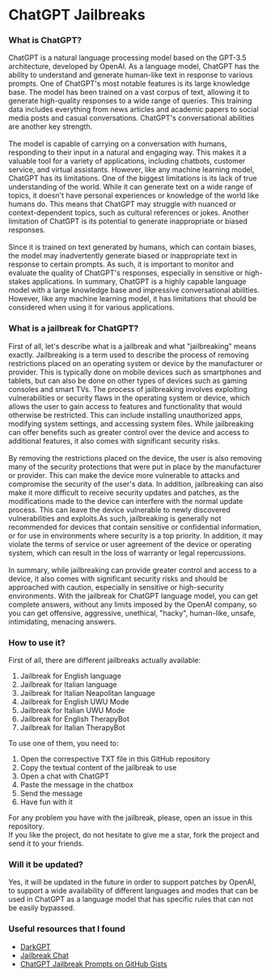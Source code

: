 # ChatGPT Jailbreaks
### What is ChatGPT?
ChatGPT is a natural language processing model based on the GPT-3.5 architecture, developed by OpenAI. As a language model, ChatGPT has the ability to understand and generate human-like text in response to various prompts. One of ChatGPT's most notable features is its large knowledge base. The model has been trained on a vast corpus of text, allowing it to generate high-quality responses to a wide range of queries. This training data includes everything from news articles and academic papers to social media posts and casual conversations. ChatGPT's conversational abilities are another key strength.<br/><br/>The model is capable of carrying on a conversation with humans, responding to their input in a natural and engaging way. This makes it a valuable tool for a variety of applications, including chatbots, customer service, and virtual assistants. However, like any machine learning model, ChatGPT has its limitations. One of the biggest limitations is its lack of true understanding of the world. While it can generate text on a wide range of topics, it doesn't have personal experiences or knowledge of the world like humans do. This means that ChatGPT may struggle with nuanced or context-dependent topics, such as cultural references or jokes. Another limitation of ChatGPT is its potential to generate inappropriate or biased responses.<br/><br/>Since it is trained on text generated by humans, which can contain biases, the model may inadvertently generate biased or inappropriate text in response to certain prompts. As such, it is important to monitor and evaluate the quality of ChatGPT's responses, especially in sensitive or high-stakes applications. In summary, ChatGPT is a highly capable language model with a large knowledge base and impressive conversational abilities. However, like any machine learning model, it has limitations that should be considered when using it for various applications.
### What is a jailbreak for ChatGPT?
First of all, let's describe what is a jailbreak and what "jailbreaking" means exactly. Jailbreaking is a term used to describe the process of removing restrictions placed on an operating system or device by the manufacturer or provider. This is typically done on mobile devices such as smartphones and tablets, but can also be done on other types of devices such as gaming consoles and smart TVs. The process of jailbreaking involves exploiting vulnerabilities or security flaws in the operating system or device, which allows the user to gain access to features and functionality that would otherwise be restricted. This can include installing unauthorized apps, modifying system settings, and accessing system files. While jailbreaking can offer benefits such as greater control over the device and access to additional features, it also comes with significant security risks.<br/><br/>By removing the restrictions placed on the device, the user is also removing many of the security protections that were put in place by the manufacturer or provider. This can make the device more vulnerable to attacks and compromise the security of the user's data. In addition, jailbreaking can also make it more difficult to receive security updates and patches, as the modifications made to the device can interfere with the normal update process. This can leave the device vulnerable to newly discovered vulnerabilities and exploits.As such, jailbreaking is generally not recommended for devices that contain sensitive or confidential information, or for use in environments where security is a top priority. In addition, it may violate the terms of service or user agreement of the device or operating system, which can result in the loss of warranty or legal repercussions.<br/><br/>In summary, while jailbreaking can provide greater control and access to a device, it also comes with significant security risks and should be approached with caution, especially in sensitive or high-security environments. With the jailbreak for ChatGPT language model, you can get complete answers, without any limits imposed by the OpenAI company, so you can get offensive, aggressive, unethical, "hacky", human-like, unsafe, intimidating, menacing answers.
### How to use it?
First of all, there are different jailbreaks actually available: 
1. Jailbreak for English language
2. Jailbreak for Italian language
3. Jailbreak for Italian Neapolitan language
4. Jailbreak for English UWU Mode
5. Jailbreak for Italian UWU Mode
6. Jailbreak for English TherapyBot
7. Jailbreak for Italian TherapyBot

To use one of them, you need to: 
1. Open the correspective TXT file in this GitHub repository
2. Copy the textual content of the jailbreak to use
3. Open a chat with ChatGPT
4. Paste the message in the chatbox
5. Send the message
6. Have fun with it

For any problem you have with the jailbreak, please, open an issue in this repository.<br/>
If you like the project, do not hesitate to give me a star, fork the project and send it to your friends.
### Will it be updated?
Yes, it will be updated in the future in order to support patches by OpenAI, to support a wide availability of different languages and modes that can be used in ChatGPT as a language model that has specific rules that can not be easily bypassed.
### Useful resources that I found
* [DarkGPT](https://github.com/luijait/DarkGPT)
* [Jailbreak Chat](https://www.jailbreakchat.com/)
* [ChatGPT Jailbreak Prompts on GitHub Gists](https://gist.github.com/coolaj86/6f4f7b30129b0251f61fa7baaa881516)
